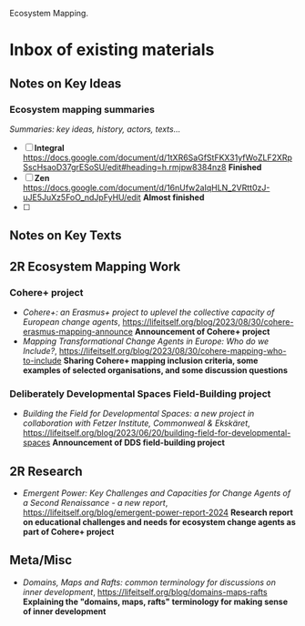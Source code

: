 Ecosystem Mapping.

# Inbox of existing materials

## Notes on Key Ideas

### Ecosystem mapping summaries

*Summaries: key ideas, history, actors, texts...*

- [ ] **Integral** https://docs.google.com/document/d/1tXR6SaGfStFKX31yfWoZLF2XRpSscHsaoD37grESoSU/edit#heading=h.rmjpw8384nz8 **Finished**
- [ ] **Zen** https://docs.google.com/document/d/16nUfw2aIqHLN_2VRtt0zJ-uJE5JuXz5FoO_ndJpFyHU/edit **Almost finished**
- [ ] 

## Notes on Key Texts

## 2R Ecosystem Mapping Work

### Cohere+ project

- _Cohere+: an Erasmus+ project to uplevel the collective capacity of European change agents_, https://lifeitself.org/blog/2023/08/30/cohere-erasmus-mapping-announce **Announcement of Cohere+ project**
- _Mapping Transformational Change Agents in Europe: Who do we Include?_, https://lifeitself.org/blog/2023/08/30/cohere-mapping-who-to-include **Sharing Cohere+ mapping inclusion criteria, some examples of selected organisations, and some discussion questions**

### Deliberately Developmental Spaces Field-Building project

- _Building the Field for Developmental Spaces: a new project in collaboration with Fetzer Institute, Commonweal & Ekskäret_, https://lifeitself.org/blog/2023/06/20/building-field-for-developmental-spaces **Announcement of DDS field-building project**

## 2R Research

- _Emergent Power: Key Challenges and Capacities for Change Agents of a Second Renaissance - a new report_, https://lifeitself.org/blog/emergent-power-report-2024 **Research report on educational challenges and needs for ecosystem change agents as part of Cohere+ project**

## Meta/Misc

- _Domains, Maps and Rafts: common terminology for discussions on inner development_, https://lifeitself.org/blog/domains-maps-rafts **Explaining the "domains, maps, rafts" terminology for making sense of inner development**
